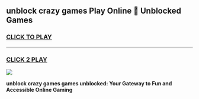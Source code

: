 
## unblock crazy games Play Online 👋 Unblocked Games
<h3>
<a href="https://premium.freeplayer.one?title=unblock_crazy_games&ref=19F">CLICK TO PLAY</a></h3>
<hr>

<h3>
<a href="https://premium.freeplayer.one?title=unblock_crazy_games&ref=19F">CLICK 2 PLAY</a>
  
</h3>

<a href="https://premium.freeplayer.one?title=unblock_crazy_games&ref=19F"><img src="https://clearcache.store/games.png"></a>


**unblock crazy games games unblocked: Your Gateway to Fun and Accessible Online Gaming**
